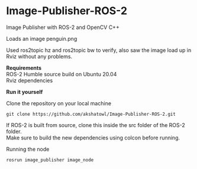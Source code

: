 # Image-Publisher-ROS-2
Image Publisher with ROS-2 and OpenCV C++

Loads an image penguin.png  

Used ros2topic hz and ros2topic bw to verify, also saw the image load up in Rviz without any problems.

**Requirements**  
  ROS-2 Humble source build on Ubuntu 20.04    
  Rviz dependencies     

**Run it yourself**  

Clone the repository on your local machine    
```
git clone https://github.com/akshatowl/Image-Publisher-ROS-2.git   
``` 
If ROS-2 is built from source, clone this inside the src folder of the ROS-2 folder.    
Make sure to build the new dependencies using colcon before running.

Running the node  

```
rosrun image_publisher image_node  
```
